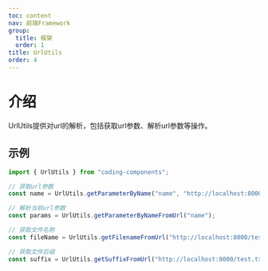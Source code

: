 ```yaml
---
toc: content
nav: 前端Framework  
group:
  title: 框架
  order: 1
title: UrlUtils
order: 4
---
```


# 介绍

  UrlUtils提供对url的解析，包括获取url参数、解析url参数等操作。   


## 示例
```ts
import { UrlUtils } from "coding-components";

// 获取url参数
const name = UrlUtils.getParameterByName("name", "http://localhost:8000?name=123");

// 解析当前url参数
const params = UrlUtils.getParameterByNameFromUrl("name");

// 获取文件名称
const fileName = UrlUtils.getFilenameFromUrl("http://localhost:8000/test.txt");

// 获取文件后缀
const suffix = UrlUtils.getSuffixFromUrl("http://localhost:8000/test.txt");
```

